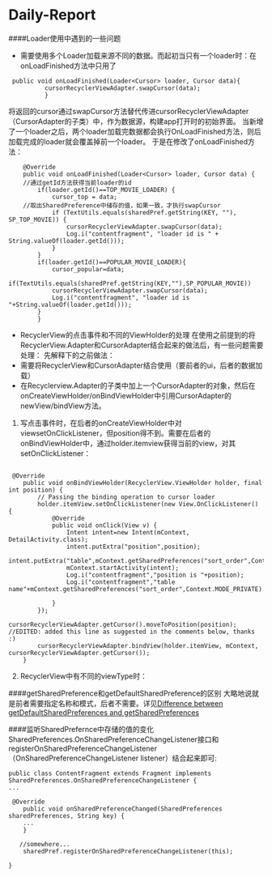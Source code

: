 # Daily-Report
####Loader使用中遇到的一些问题
- 需要使用多个Loader加载来源不同的数据。而起初当只有一个loader时：在onLoadFinished方法中只用了
```
 public void onLoadFinished(Loader<Cursor> loader, Cursor data){
          cursorRecyclerViewAdapter.swapCursor(data);
          }
```
将返回的cursor通过swapCursor方法替代传进cursorRecyclerViewAdapter（CursorAdapter的子类）中，作为数据源，构建app打开时的初始界面。
当新增了一个loader之后，两个loader加载完数据都会执行OnLoadFinished方法，则后加载完成的loader就会覆盖掉前一个loader。
于是在修改了onLoadFinished方法：
```
    @Override
    public void onLoadFinished(Loader<Cursor> loader, Cursor data) {
    //通过getId方法获得当前loader的id
        if(loader.getId()==TOP_MOVIE_LOADER) { 
            cursor_top = data;
    //取出SharedPreference中储存的值，如果一致，才执行swapCursor
            if (TextUtils.equals(sharedPref.getString(KEY, ""), SP_TOP_MOVIE)) {
                cursorRecyclerViewAdapter.swapCursor(data);
                Log.i("contentfragment", "loader id is " + String.valueOf(loader.getId()));
            }
        }
        if(loader.getId()==POPULAR_MOVIE_LOADER){
            cursor_popular=data;
            if(TextUtils.equals(sharedPref.getString(KEY,""),SP_POPULAR_MOVIE))
            cursorRecyclerViewAdapter.swapCursor(data);
            Log.i("contentfragment", "loader id is "+String.valueOf(loader.getId()));
        }
        }
```

- RecyclerView的点击事件和不同的ViewHolder的处理
在使用之前提到的将RecyclerView.Adapter和CursorAdapter结合起来的做法后，有一些问题需要处理：
先解释下的之前做法：
 - 需要将RecyclerView和CursorAdapter结合使用（要前者的ui，后者的数据加载）
 - 在Recyclerview.Adapter的子类中加上一个CursorAdapter的对象，然后在onCreateViewHolder/onBindViewHolder中引用CursorAdapter的newView/bindView方法。
 

 1. 写点击事件时，在后者的onCreateViewHolder中对viewsetOnClickListener，但position得不到。需要在后者的onBindViewHolder中，通过holder.itemview获得当前的view，对其setOnClickListener：
```

 @Override
    public void onBindViewHolder(RecyclerView.ViewHolder holder, final int position) {
        // Passing the binding operation to cursor loader
        holder.itemView.setOnClickListener(new View.OnClickListener() {
            @Override
            public void onClick(View v) {
                Intent intent=new Intent(mContext, DetailActivity.class);
                intent.putExtra("position",position);
                intent.putExtra("table",mContext.getSharedPreferences("sort_order",Context.MODE_PRIVATE).getString("rate",""));
                mContext.startActivity(intent);
                Log.i("contentfragment","position is "+position);
                Log.i("contentfragment","table name"+mContext.getSharedPreferences("sort_order",Context.MODE_PRIVATE).getString("rate",""));

            }
        });
        cursorRecyclerViewAdapter.getCursor().moveToPosition(position); //EDITED: added this line as suggested in the comments below, thanks :)
        cursorRecyclerViewAdapter.bindView(holder.itemView, mContext, cursorRecyclerViewAdapter.getCursor());
    }

```
 2. RecyclerView中有不同的viewType时：
 
 
####getSharedPreference和getDefaultSharedPreference的区别
大略地说就是前者需要指定名称和模式，后者不需要。详见[Difference between getDefaultSharedPreferences and getSharedPreferences](http://stackoverflow.com/questions/5946135/difference-between-getdefaultsharedpreferences-and-getsharedpreferences)

####监听SharedPrefernce中存储的值的变化
SharedPreferences.OnSharedPreferenceChangeListener接口和registerOnSharedPreferenceChangeListener（OnSharedPreferenceChangeListener listener）结合起来即可:
```
public class ContentFragment extends Fragment implements SharedPreferences.OnSharedPreferenceChangeListener {
...

 @Override
    public void onSharedPreferenceChanged(SharedPreferences sharedPreferences, String key) {
    ...
    }
    
   //somewhere...
    sharedPref.registerOnSharedPreferenceChangeListener(this);
    
}
```
